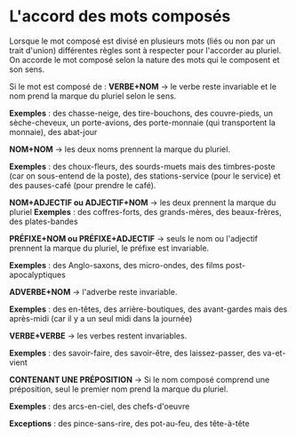 # L'accord des mots composés

Lorsque le mot composé est divisé en plusieurs mots (liés ou non par un
trait d'union) différentes règles sont à respecter pour l'accorder au
pluriel. On accorde le mot composé selon la nature des mots qui le
composent et son sens. 

Si le mot est composé de :
**VERBE+NOM** -> le verbe reste invariable et le nom 
prend la marque du pluriel selon le sens.

__Exemples__ : des chasse-neige, des tire-bouchons, des couvre-pieds,
un sèche-cheveux, un porte-avions, des porte-monnaie (qui transportent
la monnaie), des abat-jour

**NOM+NOM** -> les deux noms prennent la marque du pluriel.

__Exemples__ : des choux-fleurs, des sourds-muets mais des timbres-poste
(car on sous-entend de la poste), des stations-service (pour le service)
et des pauses-café (pour prendre le café).

**NOM+ADJECTIF ou ADJECTIF+NOM** -> les deux prennent la marque du
pluriel
__Exemples__ : des coffres-forts, des grands-mères, des beaux-frères,
des plates-bandes

**PRÉFIXE+NOM ou PRÉFIXE+ADJECTIF** -> seuls le nom ou l'adjectif 
prennent la marque du pluriel, le préfixe est invariable.

__Exemples__ : des Anglo-saxons, des micro-ondes, des films 
post-apocalyptiques

**ADVERBE+NOM** -> l'adverbe reste invariable.

__Exemples__ : des en-têtes, des arrière-boutiques, des avant-gardes
mais des après-midi (car il y a un seul midi dans la journée)

**VERBE+VERBE** -> les verbes restent invariables.

__Exemples__ : des savoir-faire, des savoir-être, des laissez-passer, 
des va-et-vient

**CONTENANT UNE PRÉPOSITION** -> Si le nom composé comprend une 
préposition, seul le premier nom prend la marque du pluriel.

__Exemples__ : des arcs-en-ciel, des chefs-d'oeuvre

__Exceptions__ : des pince-sans-rire, des pot-au-feu, des tête-à-tête
